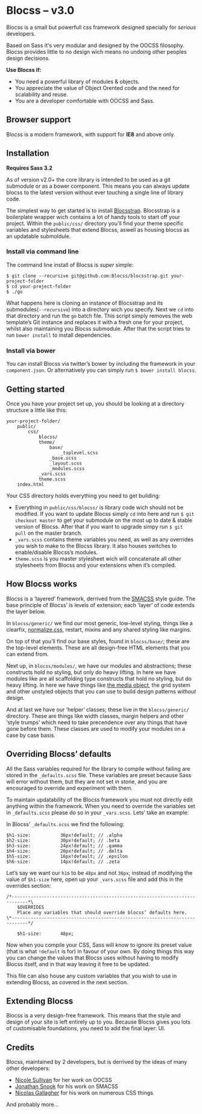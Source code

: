 # Blocss – v3.0

Blocss is a small but powerfull css framework designed specially for _serious_ developers.

Based on Sass it's very modular and designed by the OOCSS filosophy. Blocss provides little to no design wich means no undoing other peoples design decisions.

**Use Blocss if:**

* You need a powerful library of modules & objects.
* You appreciate the value of Object Orented code and the need for scalability
  and reuse.
* You are a developer comfortable with OOCSS and Sass.

## Browser support
Blocss is a modern framework, with support for **IE8** and above only.

## Installation

**Requires Sass 3.2**

As of version v2.0+ the core library is intended to be used as a git submodule or as a bower component.
This means you can always update blocss to the latest version without ever touching a single line of library code.

The simplest way to get started is to install [Blocsstrap](https://github.com/Blocss/blocsstrap). Blocsstrap is a boilerplate wrapper wich contains a lot of handy tools to start off your project.
Within the `public/css/` directory you'll find your theme specific variables and stylesheets that extend Blocss, aswell as housing blocss as an updatable submoldule.

### Install via command line

The command line install of Blocss is _super_ simple:

    $ git clone --recursive git@github.com:Blocss/blocsstrap.git your-project-folder
    $ cd your-project-folder
    $ ./go

What happens here is cloning an instance of Blocsstrap and its submodules(`--recursive`) into a directory wich you specify. Next we `cd` into that directory and run the `go` batch file. This script simply removes the web template’s Git instance and replaces it with a fresh one for your project, whilst also maintaining you Blocss submodule. After that the script tries to run `bower install` to install dependencies.

### Install via bower

You can install Blocss via twitter’s bower by including the framework in your `component.json`.
Or alternatively you can simply run `$ bower install blocss`.

## Getting started

Once you have your project set up, you should be looking at a directory
structure a little like this:

    your-project-folder/
        public/
            css/
                blocss/
                theme/
                    base/
                        _toplevel.scss
                    _base.scss
                    _layout.scss
                    _modules.scss
                _vars.scss
                theme.scss
        index.html

Your CSS directory holds everything you need to get building:

* Everything in `public/css/blocss/` is library code wich should not be modified.
  If you want to update Blocss simply `cd` into here and run `$ git checkout master` to get your submodule on the most up to date & stable version of Blocss. After that if you want to upgrade simpy run `$ git pull` on the master branch.
* `_vars.scss` contains theme variables you need, as well as any overrides you wish to make to the Blocss library. It also houses switches to enable/disable Blocss’s modules.
* `theme.scss` is you master stylesheet wich will concatenate all other stylesheets from Blocss and your extensions when it’s compiled.

## How Blocss works

Blocss is a ‘layered’ framework, derrived from the [SMACSS](http://smacss.com/) style guide. The base principle of Blocss’ is levels of extension; each ‘layer’ of code extends the layer below.

In `blocss/generic/` we find our most generic, low-level styling, things like a clearfix, [normalize.css](http://necolas.github.com/normalize.css/), restart, mixins and any shared styling like margins.

On top of that you’ll find our base styles, found in `blocss/base/`; these are the top-level elements. These are all design-free HTML elements that you can extend from.

Next up, in `blocss/modules/`, we have our modules and abstractions; these constructs hold no styling, but only do heavy lifting. In here we have modules like
are all scaffolding type constructs that hold no styling, but do heavy lifting.
In here we have things like [the media object](http://www.stubbornella.org/content/2010/06/25/the-media-object-saves-hundreds-of-lines-of-code/), the grid system and other unstyled objects that you can use to build design patterns _without_ design.

And at last we have our ‘helper’ classes; these live in the `blocss/generic/` directory.
These are things like width classes, margin helpers and other ‘style trumps’ which need to take precendence over any things that have gone before them. These classes are used to modify your modules on a case by case basis.

## Overriding Blocss’ defaults

All the Sass variables required for the library to compile without failing are stored in the `_defaults.scss` file. These variables are preset because Sass will error without them, but they are not set in stone, and you are encouraged to override and experiment with them.

To maintain updatability of the Blocss framework you must not directly edit anything within the framework.
When you need to override the variables set in `_defaults.scss` please do so in your `_vars.scss`. Lets’ take an example:

In Blocss’ `_defaults.scss` we find the following:

    $h1-size:           36px!default; // .alpha
    $h2-size:           30px!default; // .beta
    $h3-size:           24px!default; // .gamma
    $h4-size:           20px!default; // .delta
    $h5-size:           16px!default; // .epsilon
    $h6-size:           14px!default; // .zeta

Let’s say we want our `h1`s to be `48px` and not `36px`; instead of modifying
the value of `$h1-size` here, open up your `_vars.scss` file and add this in
the overrides section:

    /*----------------------------------------------------------------------------*\
        $OVERRIDES
        Place any variables that should override blocss’ defaults here.
    \*----------------------------------------------------------------------------*/

        $h1-size:       48px;

Now when you compile your CSS, Sass will know to ignore its preset value
(that is what `!default` is for) in favour of your own. By doing things this way
you can change the values that Blocss uses without having to modify Blocss
itself, and in that way leaving it free to be updated.

This file can also house any custom variables that you wish to use in extending
Blocss, as covered in the next section.

## Extending Blocss

Blocss is a very design-free framework. This means that the style and design
of your site is left entirely up to you.
Because Blocss gives you lots of customisable foundations, you need to add
the final layer: UI.


## Credits

Blocss, maintained by 2 developers, but is derrived by the ideas of many other developers:

* [Nicole Sullivan](https://twitter.com/stubbornella) for her work on OOCSS
* [Jonathan Snook](https://twitter.com/snookca) for his work on SMACSS
* [Nicolas Gallagher](https://twitter.com/necolas) for his work on numerous CSS things

And probably more…